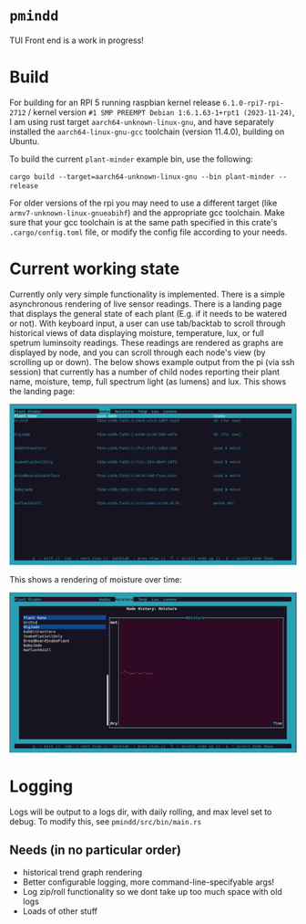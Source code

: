 # `pmindd`

TUI Front end is a work in progress!  

# Build 

For building for an RPI 5 running raspbian kernel release `6.1.0-rpi7-rpi-2712` / kernel version `#1 SMP PREEMPT Debian 1:6.1.63-1+rpt1 (2023-11-24)`, I am using rust target `aarch64-unknown-linux-gnu`, and have separately installed the `aarch64-linux-gnu-gcc` toolchain (version 11.4.0), building on Ubuntu. 

To build the current `plant-minder` example bin, use the following:
```
cargo build --target=aarch64-unknown-linux-gnu --bin plant-minder --release
```

For older versions of the rpi you may need to use a different target (like `armv7-unknown-linux-gnueabihf`) and the appropriate gcc toolchain. Make sure that your gcc toolchain is at the same path specified in this crate's `.cargo/config.toml` file, or modify the config file according to your needs. 

# Current working state
 
Currently only very simple functionality is implemented. There is a simple asynchronous rendering of live sensor readings. There is a landing page that displays the general state of each plant (E.g. if it needs to be watered or not). With keyboard input, a user can use tab/backtab to scroll through historical views of data displaying moisture, temperature, lux, or full spetrum luminsoity readings. These readings are rendered as graphs are displayed by node, and you can scroll through each node's view (by scrolling up or down). The below shows example output from the pi (via ssh session) that currently has a number of child nodes reporting their plant name, moisture, temp, full spectrum light (as lumens) and lux. This shows the landing page:

![TerminalRendering](./../doc/landing_page.png)

This shows a rendering of moisture over time: 

<img src="./../doc/moisture_over_time.png"> 


# Logging

Logs will be output to a logs dir, with daily rolling, and max level set to debug. To modify this, see `pmindd/src/bin/main.rs`

## Needs (in no particular order)
- historical trend graph rendering
- Better configurable logging, more command-line-specifyable args!
- Log zip/roll functionality so we dont take up too much space with old logs
- Loads of other stuff 
